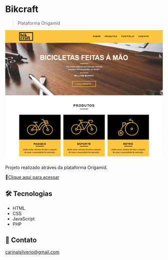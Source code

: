 # Bikcraft 
>Plataforma Origamid

![preview](/github/preview.png)

Projeto realizado atráves da plataforma Origamid.

🔗[Clique aqui para acessar](https://carinalsilverio.github.io/bikraft/)


## 🛠️ Tecnologias
- HTML
- CSS
- JavaScript
- PHP

## 📧 Contato
carinalsilverio@gmail.com

